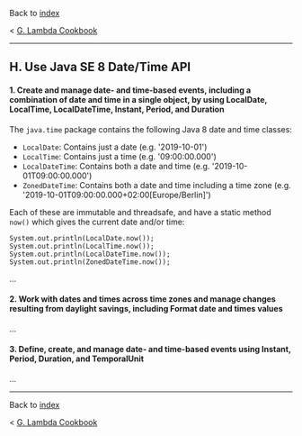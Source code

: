 Back to [index](README.md)

&lt; [G. Lambda Cookbook](G.md)

---
## H. Use Java SE 8 Date/Time API
#### 1. Create and manage date- and time-based events, including a combination of date and time in a single object, by using LocalDate, LocalTime, LocalDateTime, Instant, Period, and Duration

The `java.time` package contains the following Java 8 date and time classes:
* `LocalDate`: Contains just a date (e.g. '2019-10-01')
* `LocalTime`: Contains just a time (e.g. '09:00:00.000')
* `LocalDateTime`: Contains both a date and time (e.g. '2019-10-01T09:00:00.000')
* `ZonedDateTime`: Contains both a date and time including a time zone (e.g. '2019-10-01T09:00:00.000+02:00[Europe/Berlin]')

Each of these are immutable and threadsafe, and have a static method `now()` which gives the current date and/or time:
```
System.out.println(LocalDate.now());
System.out.println(LocalTime.now());
System.out.println(LocalDateTime.now());
System.out.println(ZonedDateTime.now());
```

...
#### 2. Work with dates and times across time zones and manage changes resulting from daylight savings, including Format date and times values
...
#### 3. Define, create, and manage date- and time-based events using Instant, Period, Duration, and TemporalUnit
...

---
Back to [index](README.md)

&lt; [G. Lambda Cookbook](G.md)
